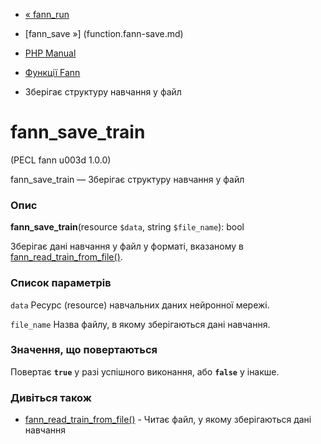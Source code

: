 - [« fann_run](function.fann-run.md)
- [fann_save »] (function.fann-save.md)

- [PHP Manual](index.md)
- [Функції Fann](ref.fann.md)
- Зберігає структуру навчання у файл

# fann_save_train

(PECL fann u003d 1.0.0)

fann_save_train — Зберігає структуру навчання у файл

### Опис

**fann_save_train**(resource `$data`, string `$file_name`): bool

Зберігає дані навчання у файл у форматі, вказаному в
[fann_read_train_from_file()](function.fann-read-train-from-file.md).

### Список параметрів

`data`
Ресурс (resource) навчальних даних нейронної мережі.

`file_name`
Назва файлу, в якому зберігаються дані навчання.

### Значення, що повертаються

Повертає **`true`** у разі успішного виконання, або **`false`** у
інакше.

### Дивіться також

- [fann_read_train_from_file()](function.fann-read-train-from-file.md) -
Читає файл, у якому зберігаються дані навчання
